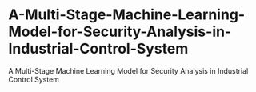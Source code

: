 # A-Multi-Stage-Machine-Learning-Model-for-Security-Analysis-in-Industrial-Control-System
A Multi-Stage Machine Learning Model for Security Analysis in Industrial Control System
